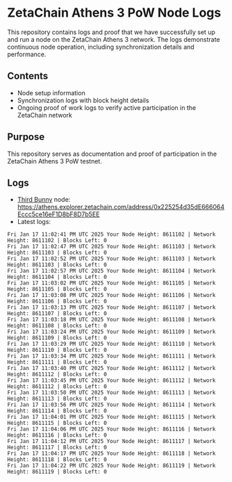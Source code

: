 # ZetaChain Athens 3 PoW Node Logs
This repository contains logs and proof that we have successfully set up and run a node on the ZetaChain Athens 3 network. The logs demonstrate continuous node operation, including synchronization details and performance.

## Contents
- Node setup information
- Synchronization logs with block height details
- Ongoing proof of work logs to verify active participation in the ZetaChain network

## Purpose
This repository serves as documentation and proof of participation in the ZetaChain Athens 3 PoW testnet.

## Logs

- [Third Bunny](https://thirdbunny.xyz/) node: https://athens.explorer.zetachain.com/address/0x225254d35dE666064Eccc5ce16eF1D8bF8D7b5EE
- Latest logs:
```
Fri Jan 17 11:02:41 PM UTC 2025 Your Node Height: 8611102 | Network Height: 8611102 | Blocks Left: 0
Fri Jan 17 11:02:47 PM UTC 2025 Your Node Height: 8611103 | Network Height: 8611103 | Blocks Left: 0
Fri Jan 17 11:02:52 PM UTC 2025 Your Node Height: 8611103 | Network Height: 8611103 | Blocks Left: 0
Fri Jan 17 11:02:57 PM UTC 2025 Your Node Height: 8611104 | Network Height: 8611104 | Blocks Left: 0
Fri Jan 17 11:03:02 PM UTC 2025 Your Node Height: 8611105 | Network Height: 8611105 | Blocks Left: 0
Fri Jan 17 11:03:08 PM UTC 2025 Your Node Height: 8611106 | Network Height: 8611106 | Blocks Left: 0
Fri Jan 17 11:03:13 PM UTC 2025 Your Node Height: 8611107 | Network Height: 8611107 | Blocks Left: 0
Fri Jan 17 11:03:18 PM UTC 2025 Your Node Height: 8611108 | Network Height: 8611108 | Blocks Left: 0
Fri Jan 17 11:03:24 PM UTC 2025 Your Node Height: 8611109 | Network Height: 8611109 | Blocks Left: 0
Fri Jan 17 11:03:29 PM UTC 2025 Your Node Height: 8611110 | Network Height: 8611110 | Blocks Left: 0
Fri Jan 17 11:03:34 PM UTC 2025 Your Node Height: 8611111 | Network Height: 8611111 | Blocks Left: 0
Fri Jan 17 11:03:40 PM UTC 2025 Your Node Height: 8611112 | Network Height: 8611112 | Blocks Left: 0
Fri Jan 17 11:03:45 PM UTC 2025 Your Node Height: 8611112 | Network Height: 8611112 | Blocks Left: 0
Fri Jan 17 11:03:50 PM UTC 2025 Your Node Height: 8611113 | Network Height: 8611113 | Blocks Left: 0
Fri Jan 17 11:03:56 PM UTC 2025 Your Node Height: 8611114 | Network Height: 8611114 | Blocks Left: 0
Fri Jan 17 11:04:01 PM UTC 2025 Your Node Height: 8611115 | Network Height: 8611115 | Blocks Left: 0
Fri Jan 17 11:04:06 PM UTC 2025 Your Node Height: 8611116 | Network Height: 8611116 | Blocks Left: 0
Fri Jan 17 11:04:12 PM UTC 2025 Your Node Height: 8611117 | Network Height: 8611117 | Blocks Left: 0
Fri Jan 17 11:04:17 PM UTC 2025 Your Node Height: 8611118 | Network Height: 8611118 | Blocks Left: 0
Fri Jan 17 11:04:22 PM UTC 2025 Your Node Height: 8611119 | Network Height: 8611119 | Blocks Left: 0
```
